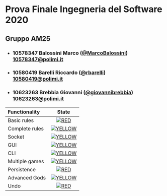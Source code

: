# Prova Finale Ingegneria del Software 2020

## Gruppo AM25


- ###   10578347    Balossini Marco ([@MarcoBalossini](https://github.com/MarcoBalossini))<br>10578347@polimi.it
- ###   10580419    Barelli Riccardo ([@rbarelli](https://github.com/rbarelli))<br>10580419@polimi.it
- ###   10623263    Brebbia Giovanni ([@giovannibrebbia](https://github.com/giovannibrebbia))<br>10623263@polimi.it

| Functionality | State |
|:-----------------------|:------------------------------------:|
| Basic rules | [![RED](https://placehold.it/15/ffdd00/ffdd00)](#) |
| Complete rules | [![YELLOW](https://placehold.it/15/ffdd00/ffdd00)](#) |
| Socket | [![YELLOW](https://placehold.it/15/ffdd00/ffdd00)](#) |
| GUI | [![YELLOW](https://placehold.it/15/ffdd00/ffdd00)](#) |
| CLI | [![YELLOW](https://placehold.it/15/ffdd00/ffdd00)](#) |
| Multiple games | [![YELLOW](https://placehold.it/15/ffdd00/ffdd00)](#) |
| Persistence | [![RED](https://placehold.it/15/f03c15/f03c15)](#) |
| Advanced Gods | [![YELLOW](https://placehold.it/15/ffdd00/ffdd00)](#) |
| Undo | [![RED](https://placehold.it/15/f03c15/f03c15)](#) |

<!--
[![RED](https://placehold.it/15/f03c15/f03c15)](#)
[![YELLOW](https://placehold.it/15/ffdd00/ffdd00)](#)
[![GREEN](https://placehold.it/15/44bb44/44bb44)](#)
-->